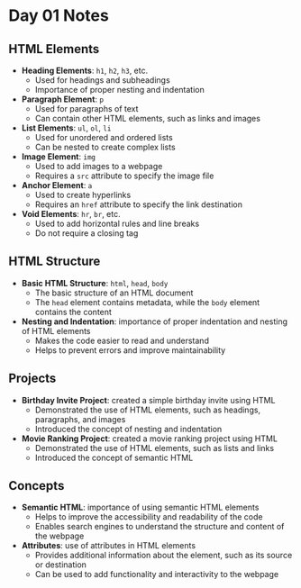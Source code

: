 # Day 01 Notes

## HTML Elements

* **Heading Elements**: `h1`, `h2`, `h3`, etc.
	+ Used for headings and subheadings
	+ Importance of proper nesting and indentation
* **Paragraph Element**: `p`
	+ Used for paragraphs of text
	+ Can contain other HTML elements, such as links and images
* **List Elements**: `ul`, `ol`, `li`
	+ Used for unordered and ordered lists
	+ Can be nested to create complex lists
* **Image Element**: `img`
	+ Used to add images to a webpage
	+ Requires a `src` attribute to specify the image file
* **Anchor Element**: `a`
	+ Used to create hyperlinks
	+ Requires an `href` attribute to specify the link destination
* **Void Elements**: `hr`, `br`, etc.
	+ Used to add horizontal rules and line breaks
	+ Do not require a closing tag

## HTML Structure

* **Basic HTML Structure**: `html`, `head`, `body`
	+ The basic structure of an HTML document
	+ The `head` element contains metadata, while the `body` element contains the content
* **Nesting and Indentation**: importance of proper indentation and nesting of HTML elements
	+ Makes the code easier to read and understand
	+ Helps to prevent errors and improve maintainability

## Projects

* **Birthday Invite Project**: created a simple birthday invite using HTML
	+ Demonstrated the use of HTML elements, such as headings, paragraphs, and images
	+ Introduced the concept of nesting and indentation
* **Movie Ranking Project**: created a movie ranking project using HTML
	+ Demonstrated the use of HTML elements, such as lists and links
	+ Introduced the concept of semantic HTML

## Concepts

* **Semantic HTML**: importance of using semantic HTML elements
	+ Helps to improve the accessibility and readability of the code
	+ Enables search engines to understand the structure and content of the webpage
* **Attributes**: use of attributes in HTML elements
	+ Provides additional information about the element, such as its source or destination
	+ Can be used to add functionality and interactivity to the webpage